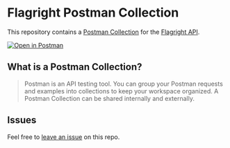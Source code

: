 # Flagright Postman Collection

This repository contains a [Postman Collection](/collection.json) for the [Flagright API](https://docs.flagright.com/).

[![Open in Postman](https://run.pstmn.io/button.svg)](https://www.postman.com/fern-api/workspace/fern-flagright)

## What is a Postman Collection?

> Postman is an API testing tool. You can group your Postman requests and examples into collections to keep your workspace organized. A Postman Collection can be shared internally and externally.

## Issues

Feel free to [leave an issue](https://github.com/fern-flagright/flagright-postman/issues) on this repo.
